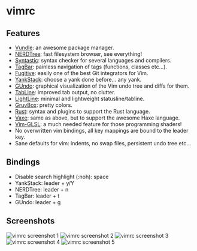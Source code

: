 vimrc
=====

Features
--------
* [Vundle](http://github.com/gmarik/vundle): an awesome package manager.
* [NERDTree](https://github.com/scrooloose/nerdtree): fast filesystem browser, see everything!
* [Syntastic](https://github.com/scrooloose/syntastic): syntax checker for several languages and compilers.
* [TagBar](https://github.com/majutsushi/tagbar): painless navigation of tags (functions, classes etc...).
* [Fugitive](https://github.com/tpope/vim-fugitive): easily one of the best Git integrators for Vim.
* [YankStack](https://github.com/maxbrunsfeld/vim-yankstack): choose a yank done before... any yank.
* [GUndo](https://github.com/sjl/gundo.vim): graphical visualization of the Vim undo tree and diffs for them.
* [TabLine](https://github.com/mkitt/tabline.vim): improved tab output, no clutter.
* [LightLine](https://github.com/itchyny/lightline.vim): minimal and lightweight statusline/tabline.
* [GruvBox](https://github.com/morhetz/gruvbox): pretty colors.
* [Rust](https://github.com/wting/rust.vim): syntax and plugins to support the Rust language.
* [Vaxe](https://github.com/jdonaldson/vaxe): same as above, but to support the awesome Haxe language.
* [Vim-GLSL](https://github.com/tikhomirov/vim-glsl): a much needed feature for those programming shaders!
* No overwritten vim bindings, all key mappings are bound to the leader key.
* Sane defaults for vim: indents, no swap files, persistent undo tree etc...

Bindings
--------
* Disable search highlight (:noh): <leader>space
* YankStack: leader + y/Y
* NERDTree: leader + n
* TagBar: leader + t
* GUndo: leader + g

Screenshots
-----------
![vimrc screenshot 1](http://i62.tinypic.com/33l2gbc.png)
![vimrc screenshot 2](http://i62.tinypic.com/2dsqt85.png)
![vimrc screenshot 3](http://i58.tinypic.com/i3gpon.png)
![vimrc screenshot 4](http://i61.tinypic.com/qrkjsj.png)
![vimrc screenshot 5](http://i60.tinypic.com/x6r92.png)
